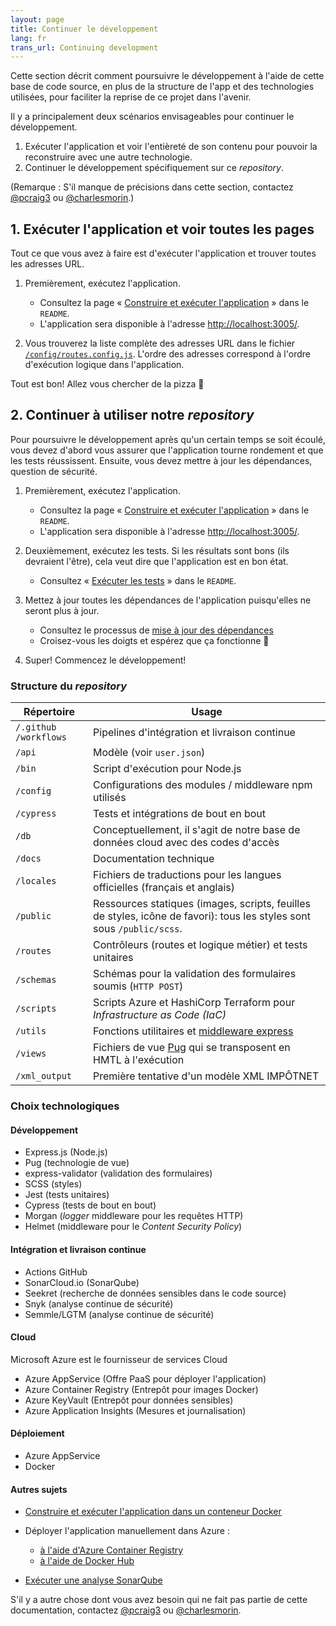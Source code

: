 ```yaml
---
layout: page
title: Continuer le développement
lang: fr
trans_url: Continuing development
---
```

Cette section décrit comment poursuivre le développement à l'aide de cette base de code source, en plus de la structure de l'app et des technologies utilisées, pour faciliter la reprise de ce projet dans l'avenir.

Il y a principalement deux scénarios envisageables pour continuer le développement.

1. Exécuter l'application et voir l'entièreté de son contenu pour pouvoir la reconstruire avec une autre technologie.
2. Continuer le développement spécifiquement sur ce *repository*.

(Remarque : S'il manque de précisions dans cette section, contactez [@pcraig3](https://github.com/pcraig3) ou [@charlesmorin](https://github.com/charlesmorin).)

## 1. Exécuter l'application et voir toutes les pages

Tout ce que vous avez à faire est d'exécuter l'application et trouver toutes les adresses URL.

1. Premièrement, exécutez l'application.

   * Consultez la page « [Construire et exécuter l'application](https://github.com/cds-snc/cra-claim-tax-benefits#build-and-run) » dans le `README`.
   * L'application sera disponible à l'adresse <http://localhost:3005/>.
2. Vous trouverez la liste complète des adresses URL dans le fichier [`/config`<wbr>`/routes.config.js`](https://github.com/cds-snc/cra-claim-tax-benefits/blob/master/config/routes.config.js). L'ordre des adresses correspond à l'ordre d'exécution logique dans l'application.

Tout est bon! Allez vous chercher de la pizza <span role="img" aria-label="pizza slice">🍕</span>

## 2. Continuer à utiliser notre *repository*

Pour poursuivre le développement après qu'un certain temps se soit écoulé, vous devez d'abord vous assurer que l'application tourne rondement et que les tests réussissent. Ensuite, vous devez  mettre à jour les dépendances, question de sécurité.

1. Premièrement, exécutez l'application.

   * Consultez la page « [Construire et exécuter l'application](https://github.com/cds-snc/cra-claim-tax-benefits#build-and-run) » dans le `README`.
   * L'application sera disponible à l'adresse <http://localhost:3005/>.
2. Deuxièmement, exécutez les tests. Si les résultats sont bons (ils devraient l'être), cela veut dire que l'application est en bon état.

   * Consultez « [Exécuter les tests](https://github.com/cds-snc/cra-claim-tax-benefits#run-tests) » dans le `README`.
3. Mettez à jour toutes les dépendances de l'application puisqu'elles ne seront plus à jour.

   * Consultez le processus de [mise à jour des dépendances](https://github.com/cds-snc/cra-claim-tax-benefits/blob/master/docs/UPDATING-DEPENDENCIES.md#mettre-à-jour-les-dépendances)
   * Croisez-vous les doigts et espérez que ça fonctionne <span role="img" aria-label="doigts croisés">🤞</span>
4. Super! Commencez le développement!

### Structure du *repository*

| Répertoire                  | Usage                                                                                                                  |
| --------------------------- | ---------------------------------------------------------------------------------------------------------------------- |
| `/.github`<wbr>`/workflows` | Pipelines d'intégration et livraison continue                                                                          |
| `/api`                      | Modèle (voir `user.json`)                                                                                              |
| `/bin`                      | Script d'exécution pour Node.js                                                                                        |
| `/config`                   | Configurations des modules / middleware npm utilisés                                                                   |
| `/cypress`                  | Tests et intégrations de bout en bout                                                                                  |
| `/db`                       | Conceptuellement, il s'agit de notre base de données cloud avec des codes d'accès                                      |
| `/docs`                     | Documentation technique                                                                                                |
| `/locales`                  | Fichiers de traductions pour les langues officielles (français et anglais)                                             |
| `/public`                   | Ressources statiques (images, scripts, feuilles de styles, icône de favori): tous les styles sont sous `/public/scss`. |
| `/routes`                   | Contrôleurs (routes et logique métier) et tests unitaires                                                              |
| `/schemas`                  | Schémas pour la validation des formulaires soumis (`HTTP POST`)                                                        |
| `/scripts`                  | Scripts Azure et HashiCorp Terraform pour *Infrastructure as Code (IaC)*                                               |
| `/utils`                    | Fonctions utilitaires et [middleware express](https://expressjs.com/en/guide/using-middleware.html)                    |
| `/views`                    | Fichiers de vue [Pug](https://pugjs.org/api/getting-started.html) qui se transposent en HMTL à l'exécution             |
| `/xml_output`               | Première tentative d'un modèle XML IMPÔTNET                                                                            |

### Choix technologiques

#### Développement

* Express.js (Node.js)
* Pug (technologie de vue)
* express-validator (validation des formulaires)
* SCSS (styles)
* Jest (tests unitaires)
* Cypress (tests de bout en bout)
* Morgan (*logger* middleware pour les requêtes HTTP)
* Helmet (middleware pour le *Content Security Policy*)

#### Intégration et livraison continue

* Actions GitHub
* SonarCloud.io (SonarQube)
* Seekret (recherche de données sensibles dans le code source)
* Snyk (analyse continue de sécurité)
* Semmle/LGTM (analyse continue de sécurité)

#### Cloud

Microsoft Azure est le fournisseur de services Cloud

* Azure AppService (Offre PaaS pour déployer l'application)
* Azure Container Registry (Entrepôt pour images Docker)
* Azure KeyVault (Entrepôt pour données sensibles)
* Azure Application Insights (Mesures et journalisation)

#### Déploiement

* Azure AppService
* Docker

#### Autres sujets

* [Construire et exécuter l'application dans un conteneur Docker](https://github.com/cds-snc/cra-claim-tax-benefits/blob/master/README.md#using-docker)
* Déployer l'application manuellement dans Azure :

  * [à l'aide d'Azure Container Registry](https://github.com/cds-snc/cra-claim-tax-benefits/blob/master/docs/DEPLOY.md)
  * [à l'aide de Docker Hub](https://github.com/cds-snc/cra-claim-tax-benefits/blob/faccd2945ea6dee2a7c165041829d4da28b4f91b/DEPLOY.md)
* [Exécuter une analyse SonarQube](https://github.com/cds-snc/cra-claim-tax-benefits/blob/master/README.md#using-sonarqube)

S'il y a autre chose dont vous avez besoin qui ne fait pas partie de cette documentation, contactez [@pcraig3](https://github.com/pcraig3) ou [@charlesmorin](https://github.com/charlesmorin).